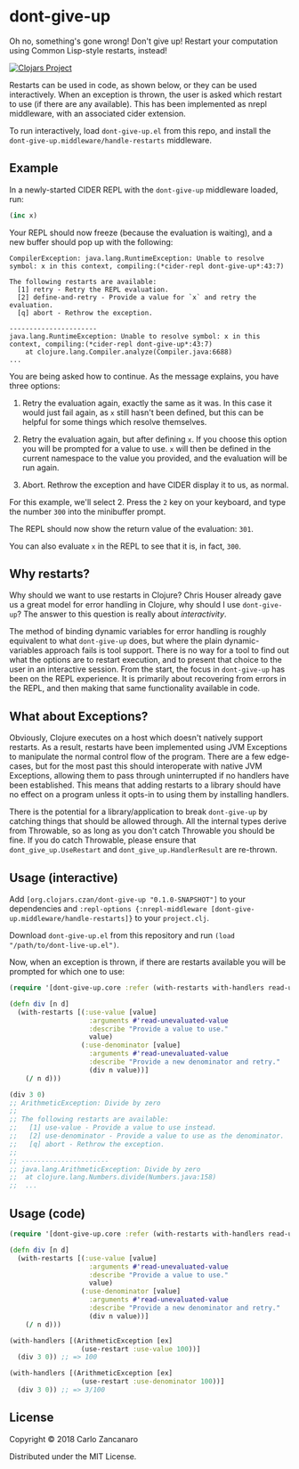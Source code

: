 # dont-give-up

Oh no, something's gone wrong! Don't give up! Restart your computation using Common Lisp-style restarts, instead!

[![Clojars Project](https://img.shields.io/clojars/v/org.clojars.czan/dont-give-up.svg)](https://clojars.org/org.clojars.czan/dont-give-up)

Restarts can be used in code, as shown below, or they can be used interactively. When an exception is thrown, the user is asked which restart to use (if there are any available). This has been implemented as nrepl middleware, with an associated cider extension.

To run interactively, load `dont-give-up.el` from this repo, and install the `dont-give-up.middleware/handle-restarts` middleware.

## Example

In a newly-started CIDER REPL with the `dont-give-up` middleware loaded, run:

```clojure
(inc x)
```

Your REPL should now freeze (because the evaluation is waiting), and a new buffer should pop up with the following:

```
CompilerException: java.lang.RuntimeException: Unable to resolve symbol: x in this context, compiling:(*cider-repl dont-give-up*:43:7)

The following restarts are available:
  [1] retry - Retry the REPL evaluation.
  [2] define-and-retry - Provide a value for `x` and retry the evaluation.
  [q] abort - Rethrow the exception.

----------------------
java.lang.RuntimeException: Unable to resolve symbol: x in this context, compiling:(*cider-repl dont-give-up*:43:7)
	at clojure.lang.Compiler.analyze(Compiler.java:6688)
...
```

You are being asked how to continue. As the message explains, you have three options:

1. Retry the evaluation again, exactly the same as it was. In this case it would just fail again, as `x` still hasn't been defined, but this can be helpful for some things which resolve themselves.

2. Retry the evaluation again, but after defining `x`. If you choose this option you will be prompted for a value to use. `x` will then be defined in the current namespace to the value you provided, and the evaluation will be run again.

3. Abort. Rethrow the exception and have CIDER display it to us, as normal.

For this example, we'll select 2. Press the `2` key on your keyboard, and type the number `300` into the minibuffer prompt.

The REPL should now show the return value of the evaluation: `301`.

You can also evaluate `x` in the REPL to see that it is, in fact, `300`.

## Why restarts?

Why should we want to use restarts in Clojure? Chris Houser already gave us a great model for error handling in Clojure, why should I use `dont-give-up`? The answer to this question is really about _interactivity_.

The method of binding dynamic variables for error handling is roughly equivalent to what `dont-give-up` does, but where the plain dynamic-variables approach fails is tool support. There is no way for a tool to find out what the options are to restart execution, and to present that choice to the user in an interactive session. From the start, the focus in `dont-give-up` has been on the REPL experience. It is primarily about recovering from errors in the REPL, and then making that same functionality available in code.

## What about Exceptions?

Obviously, Clojure executes on a host which doesn't natively support restarts. As a result, restarts have been implemented using JVM Exceptions to manipulate the normal control flow of the program. There are a few edge-cases, but for the most past this should interoperate with native JVM Exceptions, allowing them to pass through uninterrupted if no handlers have been established. This means that adding restarts to a library should have no effect on a program unless it opts-in to using them by installing handlers.

There is the potential for a library/application to break `dont-give-up` by catching things that should be allowed through. All the internal types derive from Throwable, so as long as you don't catch Throwable you should be fine. If you do catch Throwable, please ensure that `dont_give_up.UseRestart` and `dont_give_up.HandlerResult` are re-thrown.

## Usage (interactive)

Add `[org.clojars.czan/dont-give-up "0.1.0-SNAPSHOT"]` to your dependencies and `:repl-options {:nrepl-middleware [dont-give-up.middleware/handle-restarts]}` to your `project.clj`.

Download `dont-give-up.el` from this repository and run `(load "/path/to/dont-live-up.el")`.

Now, when an exception is thrown, if there are restarts available you will be prompted for which one to use:

```clojure
(require '[dont-give-up.core :refer (with-restarts with-handlers read-unevaluated-value use-restart)])

(defn div [n d]
  (with-restarts [(:use-value [value]
                    :arguments #'read-unevaluated-value
                    :describe "Provide a value to use."
                    value)
                  (:use-denominator [value]
                    :arguments #'read-unevaluated-value
                    :describe "Provide a new denominator and retry."
                    (div n value))]
    (/ n d)))

(div 3 0)
;; ArithmeticException: Divide by zero
;; 
;; The following restarts are available:
;;   [1] use-value - Provide a value to use instead.
;;   [2] use-denominator - Provide a value to use as the denominator.
;;   [q] abort - Rethrow the exception.
;; 
;; ----------------------
;; java.lang.ArithmeticException: Divide by zero
;; 	at clojure.lang.Numbers.divide(Numbers.java:158)
;;  ...
```

## Usage (code)

```clojure
(require '[dont-give-up.core :refer (with-restarts with-handlers read-unevaluated-value use-restart)])

(defn div [n d]
  (with-restarts [(:use-value [value]
                    :arguments #'read-unevaluated-value
                    :describe "Provide a value to use."
                    value)
                  (:use-denominator [value]
                    :arguments #'read-unevaluated-value
                    :describe "Provide a new denominator and retry."
                    (div n value))]
    (/ n d)))

(with-handlers [(ArithmeticException [ex]
                  (use-restart :use-value 100))]
  (div 3 0)) ;; => 100

(with-handlers [(ArithmeticException [ex]
                  (use-restart :use-denominator 100))]
  (div 3 0)) ;; => 3/100
```

## License

Copyright © 2018 Carlo Zancanaro

Distributed under the MIT License.
